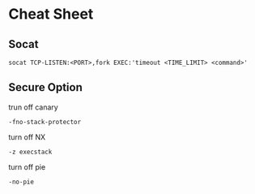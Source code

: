 # Cheat Sheet

## Socat
```
socat TCP-LISTEN:<PORT>,fork EXEC:'timeout <TIME_LIMIT> <command>'
```

## Secure Option
trun off canary
```
-fno-stack-protector
```

turn off NX
```
-z execstack
```

turn off pie
```
-no-pie
```
